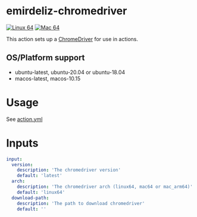 # emirdeliz-chromedriver

[![Linux 64](https://github.com/emirdeliz/emirdeliz-chromedriver/actions/workflows/linux64.yml/badge.svg)](https://github.com/emirdeliz/emirdeliz-chromedriver/actions/workflows/linux64.yml)
[![Mac 64](https://github.com/emirdeliz/emirdeliz-chromedriver/actions/workflows/mac64.yml/badge.svg)](https://github.com/emirdeliz/emirdeliz-chromedriver/actions/workflows/mac64.yml)

This action sets up a [ChromeDriver](https://chromedriver.chromium.org/) for use in actions.

## OS/Platform support

- ubuntu-latest, ubuntu-20.04 or ubuntu-18.04
- macos-latest, macos-10.15

# Usage

See [action.yml](action.yml)

# Inputs

```yml
input:
  version:
    description: 'The chromedriver version'
    default: 'latest'
  arch:
    description: 'The chromedriver arch (linux64, mac64 or mac_arm64)'
    default: 'linux64'
  download-path:
    description: 'The path to download chromedriver'
    default: ''
```
